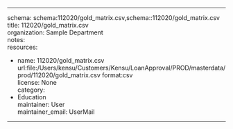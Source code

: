 


---  
schema: schema:112020/gold_matrix.csv,schema::112020/gold_matrix.csv  
title: 112020/gold_matrix.csv  
organization: Sample Department  
notes:   
resources:  
- name: 112020/gold_matrix.csv 
 url:file:/Users/kensu/Customers/Kensu/LoanApproval/PROD/masterdata/prod/112020/gold_matrix.csv 
 format:csv  
license: None  
category:
 - Education  
maintainer: User  
maintainer_email: UserMail  
---